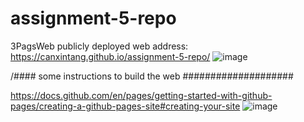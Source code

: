 # assignment-5-repo
3PagsWeb
publicly deployed web address: https://canxintang.github.io/assignment-5-repo/
![image](https://github.com/CanxinTang/assignment-5-repo/assets/144829399/acd96995-17ea-4c6d-96ae-a5310a98e6cc)

 
/####   some instructions to build the web          ####################

https://docs.github.com/en/pages/getting-started-with-github-pages/creating-a-github-pages-site#creating-your-site
![image](https://github.com/CanxinTang/assignment-5-repo/assets/144829399/967cf9fa-b86a-46ec-976a-b7bd6a6e871d)
